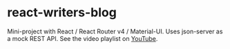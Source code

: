 # react-writers-blog

Mini-project with React / React Router v4 / Material-UI. Uses json-server as a mock REST API. See the video playlist on [YouTube](https://www.youtube.com/playlist?list=PLcCp4mjO-z9_4Wak3Uq8dEWC6H1fbSNgL).
